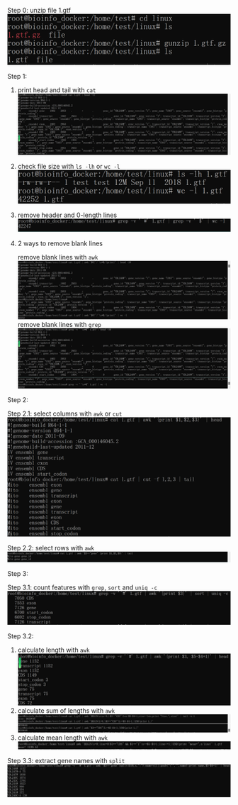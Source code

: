 Step 0: unzip file 1.gtf
![alt text][step 0]

Step 1:
1. print head and tail with ```cat```
   ![alt text][step 1 cat]
2. check file size with ```ls -lh``` or ```wc -l```
   ![alt text][step 1 size]
3. remove header and 0-length lines
   ![alt text][step 1 grep]
4. 2 ways to remove blank lines

   remove blank lines with ```awk```
   ![alt text][step 1 remove blank]
   remove blank lines with ```grep```
   ![alt text][step 1 remove blank 2]

Step 2:

Step 2.1: select columns with ```awk``` or ```cut```
   ![alt text][step 2.1 select columns]
   
Step 2.2: select rows with ```awk```
   ![alt text][step 2.2]
   
   
Step 3:

Step 3.1: count features with ```grep```, ```sort``` and ```uniq -c```
   ![alt text][step 3.1]
   
Step 3.2:
1. calculate length with ```awk```
   ![alt text][step 3.2 length]
2. calculate sum of lengths with ```awk```
   ![alt text][step 3.2 sum]
3. calculate mean length with ```awk```
   ![alt text][step 3.2 mean]
   
Step 3.3: extract gene names with ```split```
   ![alt text][step 3.3]


[step 0]: https://github.com/StellariaL/bioinfo2023/blob/main/step%200.png
[step 1 cat]: https://github.com/StellariaL/bioinfo2023/blob/main/step%201%20cat.png
[step 1 size]: https://github.com/StellariaL/bioinfo2023/blob/main/step%201%20size.png
[step 1 grep]: https://github.com/StellariaL/bioinfo2023/blob/main/step%201%20grep.png
[step 1 remove blank]: https://github.com/StellariaL/bioinfo2023/blob/main/step%201%20remove%20blank.png
[step 1 remove blank 2]: https://github.com/StellariaL/bioinfo2023/blob/main/step%201%20remove%20blank%202.png
[step 2.1 select columns]: https://github.com/StellariaL/bioinfo2023/blob/main/step%202.1%20select%20columns.png
[step 2.2]: https://github.com/StellariaL/bioinfo2023/blob/main/step%202.2.png
[step 3.1]: https://github.com/StellariaL/bioinfo2023/blob/main/step%203.1.png
[step 3.2 length]: https://github.com/StellariaL/bioinfo2023/blob/main/step%203.2%20length.png
[step 3.2 sum]: https://github.com/StellariaL/bioinfo2023/blob/main/step%203.2%20sum.png
[step 3.2 mean]: https://github.com/StellariaL/bioinfo2023/blob/main/step%203.2%20mean.png
[step 3.3]: https://github.com/StellariaL/bioinfo2023/blob/main/step%203.3.png
